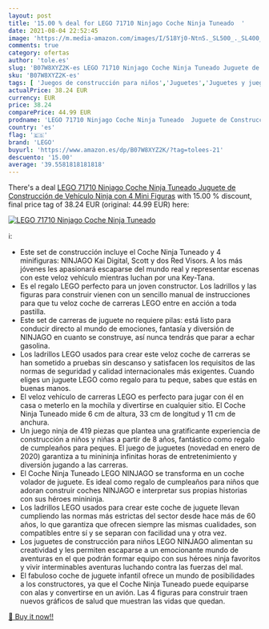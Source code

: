 ```yaml
---
layout: post
title: '15.00 % deal for LEGO 71710 Ninjago Coche Ninja Tuneado  '
date: 2021-08-04 22:52:45
image: 'https://m.media-amazon.com/images/I/518Yj0-NtnS._SL500_._SL400_.jpg'
comments: true
category: ofertas
author: 'tole.es'
slug: 'B07W8XYZ2K-es LEGO 71710 Ninjago Coche Ninja Tuneado Juguete de...'
sku: 'B07W8XYZ2K-es'
tags: [ 'Juegos de construcción para niños','Juguetes','Juguetes y juegos','Sets de construcción','lego', ]
actualPrice: 38.24 EUR
currency: EUR
price: 38.24
comparePrice: 44.99 EUR
prodname: 'LEGO 71710 Ninjago Coche Ninja Tuneado  Juguete de Construcción de Vehículo Ninja con 4 Mini Figuras'
country: 'es'
flag: '🇪🇸'
brand: 'LEGO'
buyurl: 'https://www.amazon.es/dp/B07W8XYZ2K/?tag=tolees-21'
descuento: '15.00'
average: '39.5581818181818'
---
```


There's a deal [LEGO 71710 Ninjago Coche Ninja Tuneado  Juguete de Construcción de Vehículo Ninja con 4 Mini Figuras](https://www.amazon.es/dp/B07W8XYZ2K/?tag=tolees-21)  with  15.00 % discount, final price tag of  38.24 EUR (original: 44.99 EUR) here:

[![LEGO 71710 Ninjago Coche Ninja Tuneado  ](https://m.media-amazon.com/images/I/518Yj0-NtnS._SL500_._SL400_.jpg)](https://www.amazon.es/dp/B07W8XYZ2K/?tag=tolees-21)

ℹ️:

- Este set de construcción incluye el Coche Ninja Tuneado y 4 minifiguras: NINJAGO Kai Digital, Scott y dos Red Visors. A los más jóvenes les apasionará escaparse del mundo real y representar escenas con este veloz vehículo mientras luchan por una Key-Tana.
- Es el regalo LEGO perfecto para un joven constructor. Los ladrillos y las figuras para construir vienen con un sencillo manual de instrucciones para que tu veloz coche de carreras LEGO entre en acción a toda pastilla.
- Este set de carreras de juguete no requiere pilas: está listo para conducir directo al mundo de emociones, fantasía y diversión de NINJAGO en cuanto se construye, así nunca tendrás que parar a echar gasolina.
- Los ladrillos LEGO usados para crear este veloz coche de carreras se han sometido a pruebas sin descanso y satisfacen los requisitos de las normas de seguridad y calidad internacionales más exigentes. Cuando eliges un juguete LEGO como regalo para tu peque, sabes que estás en buenas manos.
- El veloz vehículo de carreras LEGO es perfecto para jugar con él en casa o meterlo en la mochila y divertirse en cualquier sitio. El Coche Ninja Tuneado mide 6 cm de altura, 33 cm de longitud y 11 cm de anchura.
- Un juego ninja de 419 piezas que plantea una gratificante experiencia de construcción a niños y niñas a partir de 8 años, fantástico como regalo de cumpleaños para peques. El juego de juguetes (novedad en enero de 2020) garantiza a tu minininja infinitas horas de entretenimiento y diversión jugando a las carreras.
- El Coche Ninja Tuneado LEGO NINJAGO se transforma en un coche volador de juguete. Es ideal como regalo de cumpleaños para niños que adoran construir coches NINJAGO e interpretar sus propias historias con sus héroes minininja.
- Los ladrillos LEGO usados para crear este coche de juguete llevan cumpliendo las normas más estrictas del sector desde hace más de 60 años, lo que garantiza que ofrecen siempre las mismas cualidades, son compatibles entre sí y se separan con facilidad una y otra vez.
- Los juguetes de construcción para niños LEGO NINJAGO alimentan su creatividad y les permiten escaparse a un emocionante mundo de aventuras en el que podrán formar equipo con sus héroes ninja favoritos y vivir interminables aventuras luchando contra las fuerzas del mal.
- El fabuloso coche de juguete infantil ofrece un mundo de posibilidades a los constructores, ya que el Coche Ninja Tuneado puede equiparse con alas y convertirse en un avión. Las 4 figuras para construir traen nuevos gráficos de salud que muestran las vidas que quedan.

[🛒 Buy it now!!](https://www.amazon.es/dp/B07W8XYZ2K/?tag=tolees-21)
